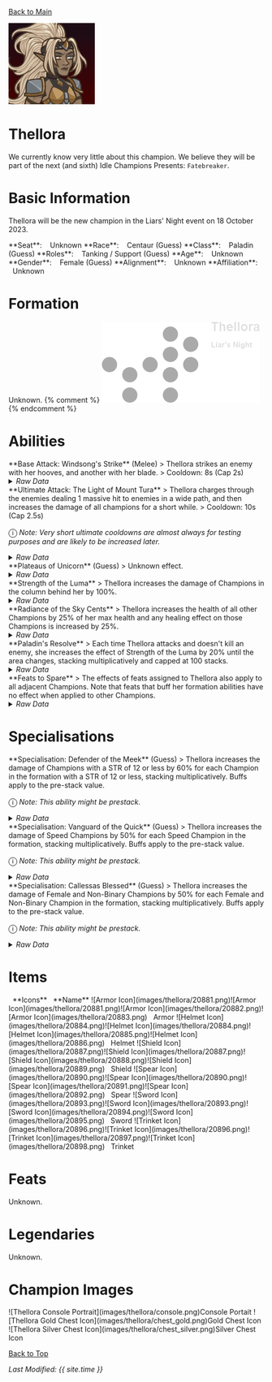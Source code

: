[Back to Main](index.md)

![PC Portrait](images/thellora/portrait.png)

# Thellora

We currently know very little about this champion. We believe they will be part of the next (and sixth) Idle Champions Presents: `Fatebreaker`.

# Basic Information

Thellora will be the new champion in the Liars' Night event on 18 October 2023.

<span class="champStatsTableColumn">
    <span class="champStatsTableRow">
        <span class="champStatsTableInfoHeader">
            <span style="margin-right:4px;">**Seat**:</span>
        </span>
        <span class="champStatsTableInfoSmall">
            <span style="margin-left:8px;">Unknown</span>
        </span>
    </span>
    <span class="champStatsTableRow">
        <span class="champStatsTableInfoHeader">
            <span style="margin-right:4px;">**Race**:</span>
        </span>
        <span class="champStatsTableInfoSmall">
            <span style="margin-left:8px;">Centaur (Guess)</span>
        </span>
    </span>
    <span class="champStatsTableRow">
        <span class="champStatsTableInfoHeader">
            <span style="margin-right:4px;">**Class**:</span>
        </span>
        <span class="champStatsTableInfoSmall">
            <span style="margin-left:8px;">Paladin (Guess)</span>
        </span>
    </span>
    <span class="champStatsTableRow">
        <span class="champStatsTableInfoHeader">
            <span style="margin-right:4px;">**Roles**:</span>
        </span>
        <span class="champStatsTableInfoSmall">
            <span style="margin-left:8px;">Tanking / Support (Guess)</span>
        </span>
    </span>
    <span class="champStatsTableRow">
        <span class="champStatsTableInfoHeader">
            <span style="margin-right:4px;">**Age**:</span>
        </span>
        <span class="champStatsTableInfoSmall">
            <span style="margin-left:8px;">Unknown</span>
        </span>
    </span>
    <span class="champStatsTableRow">
        <span class="champStatsTableInfoHeader">
            <span style="margin-right:4px;">**Gender**:</span>
        </span>
        <span class="champStatsTableInfoSmall">
            <span style="margin-left:8px;">Female (Guess)</span>
        </span>
    </span>
    <span class="champStatsTableRow">
        <span class="champStatsTableInfoHeader">
            <span style="margin-right:4px;">**Alignment**:</span>
        </span>
        <span class="champStatsTableInfoSmall">
            <span style="margin-left:8px;">Unknown</span>
        </span>
    </span>
    <span class="champStatsTableRow">
        <span class="champStatsTableInfoHeader">
            <span style="margin-right:4px;">**Affiliation**:</span>
        </span>
        <span class="champStatsTableInfoSmall">
            <span style="margin-left:8px;">Unknown</span>
        </span>
    </span>
</span>

# Formation

Unknown.
{% comment %}
<span class="formationBorder">
    ![Formation Layout](images/thellora/formation.png)
</span>
{% endcomment %}

# Abilities

<div markdown="1" class="abilityBorder"><div markdown="1" class="abilityBorderInner">
**Base Attack: Windsong's Strike** (Melee)
> Thellora strikes an enemy with her hooves, and another with her blade.  
> Cooldown: 8s (Cap 2s)
<details><summary><em>Raw Data</em></summary>
<p>
<pre>
{
    "description": "Thellora strikes an enemy with her hooves, and another with her blade.",
    "long_description": "",
    "damage_modifier": 1,
    "damage_types": ["melee"],
    "graphic_id": 0,
    "target": "front",
    "aoe_radius": 0,
    "tags": ["melee"],
    "num_targets": 1,
    "animations": [{
        "damage_frame": 2,
        "jump_sound": 30,
        "sound_frames": {"2": 154},
        "target_offset_x": -34,
        "type": "melee_attack"
    }],
    "name": "Windsong's Strike",
    "cooldown": 8,
    "id": 687
}
</pre>
</p>
</details>
</div></div>

<div markdown="1" class="abilityBorder"><div markdown="1" class="abilityBorderInner">
**Ultimate Attack: The Light of Mount Tura**
> Thellora charges through the enemies dealing 1 massive hit to enemies in a wide path, and then increases the damage of all champions for a short while.  
> Cooldown: 10s (Cap 2.5s)

<span style="font-size:1.2em;">ⓘ</span> *Note: Very short ultimate cooldowns are almost always for testing purposes and are likely to be increased later.*
<details><summary><em>Raw Data</em></summary>
<p>
<pre>
{
    "description": "Thellora charges through the enemies, and then increases the damage of all champions for a short while.",
    "long_description": "Thellora charges through the enemies dealing 1 massive hit to enemies in a wide path, and then increases the damage of all champions for a short while.",
    "damage_modifier": 1,
    "damage_types": ["melee"],
    "graphic_id": 20868,
    "target": "all",
    "aoe_radius": 0,
    "tags": [
        "melee",
        "ultimate"
    ],
    "num_targets": 0,
    "animations": [{
        "damage_frame": 2,
        "jump_sound": 30,
        "sound_frames": {"2": 154},
        "target_offset_x": -34,
        "type": "melee_attack"
    }],
    "name": "The Light of Mount Tura",
    "cooldown": 10,
    "id": 688
}
</pre>
</p>
</details>
</div></div>

<div markdown="1" class="abilityBorder"><div markdown="1" class="abilityBorderInner">
**Plateaus of Unicorn** (Guess)
> Unknown effect.
<details><summary><em>Raw Data</em></summary>
<p>
<pre>
{
    "effect_keys": [{"effect_string": "thellora_plateaus_of_unicorn_run"}],
    "requirements": "",
    "description": {"desc": ""},
    "id": 1685,
    "flavour_text": "",
    "graphic_id": 0,
    "properties": {
        "indexed_effect_properties": true,
        "is_formation_ability": true,
        "default_bonus_index": 0,
        "owner_use_outgoing_description": true,
        "per_effect_index_bonuses": true
    }
}
</pre>
</p>
</details>
</div></div>

<div markdown="1" class="abilityBorder"><div markdown="1" class="abilityBorderInner">
**Strength of the Luma**
> Thellora increases the damage of Champions in the column behind her by 100%.
<details><summary><em>Raw Data</em></summary>
<p>
<pre>
{
    "effect_keys": [{
        "effect_string": "hero_dps_multiplier_mult,100",
        "targets": ["prev_col"]
    }],
    "requirements": "",
    "description": {"desc": "Thellora increases the damage of Champions in the column behind her by $(amount)%."},
    "id": 1686,
    "flavour_text": "",
    "graphic_id": 20864,
    "properties": {
        "is_formation_ability": true,
        "owner_use_outgoing_description": true
    }
}
</pre>
</p>
</details>
</div></div>

<div markdown="1" class="abilityBorder"><div markdown="1" class="abilityBorderInner">
**Radiance of the Sky Cents**
> Thellora increases the health of all other Champions by 25% of her max health and any healing effect on those Champions is increased by 25%.
<details><summary><em>Raw Data</em></summary>
<p>
<pre>
{
    "effect_keys": [
        {
            "off_when_benched": true,
            "effect_string": "increase_health_by_source_percent,25",
            "targets": ["other"]
        },
        {
            "off_when_benched": true,
            "effect_string": "healing_add_mult,25",
            "targets": ["all"]
        }
    ],
    "requirements": "",
    "description": {"desc": "Thellora increases the health of all other Champions by $(amount)% of her max health and any healing effect on those Champions is increased by $(amount___2)%."},
    "id": 1687,
    "flavour_text": "",
    "graphic_id": 20863,
    "properties": {
        "indexed_effect_properties": true,
        "is_formation_ability": true,
        "default_bonus_index": 0,
        "owner_use_outgoing_description": true,
        "per_effect_index_bonuses": true
    }
}
</pre>
</p>
</details>
</div></div>

<div markdown="1" class="abilityBorder"><div markdown="1" class="abilityBorderInner">
**Paladin's Resolve**
> Each time Thellora attacks and doesn't kill an enemy, she increases the effect of Strength of the Luma by 20% until the area changes, stacking multiplicatively and capped at 100 stacks.
<details><summary><em>Raw Data</em></summary>
<p>
<pre>
{
    "effect_keys": [{
        "stack_title": "Stacks",
        "stacks_multiply": true,
        "total_title": "Stack Bonus",
        "off_when_benched": true,
        "show_bonus": true,
        "effect_string": "buff_upgrade,20,12978",
        "more_triggers": [{
            "action": {"type": "reset_stacks"},
            "trigger": "area_changed"
        }],
        "max_stacks": 100,
        "stacks_on_trigger": "hero_attack_ended_no_kill"
    }],
    "requirements": "",
    "description": {"desc": "Each time Thellora attacks and doesn't kill an enemy, she increases the effect of Strength of the Luma by $(not_buffed amount)% until the area changes, stacking multiplicatively and capped at $(max_stacks) stacks."},
    "id": 1688,
    "flavour_text": "",
    "graphic_id": 20862,
    "properties": {
        "is_formation_ability": true,
        "owner_use_outgoing_description": true
    }
}
</pre>
</p>
</details>
</div></div>

<div markdown="1" class="abilityBorder"><div markdown="1" class="abilityBorderInner">
**Feats to Spare**
> The effects of feats assigned to Thellora also apply to all adjacent Champions. Note that feats that buff her formation abilities have no effect when applied to other Champions.
<details><summary><em>Raw Data</em></summary>
<p>
<pre>
{
    "effect_keys": [{
        "effect_string": "apply_feats_positionally",
        "targets": ["adj"]
    }],
    "requirements": "",
    "description": {
        "pre": "The effects of feats assigned to Thellora also apply to all adjacent Champions. Note that feats that buff her formation abilities have no effect when applied to other Champions.",
        "conditions": [{
            "condition": "not static_desc",
            "desc": "^^$apply_feats_positionally"
        }]
    },
    "id": 1689,
    "flavour_text": "",
    "graphic_id": 20861,
    "properties": {
        "is_formation_ability": true,
        "owner_use_outgoing_description": true
    }
}
</pre>
</p>
</details>
</div></div>

# Specialisations

<div markdown="1" class="abilityBorder"><div markdown="1" class="abilityBorderInner">
**Specialisation: Defender of the Meek** (Guess)
> Thellora increases the damage of Champions with a STR of 12 or less by 60% for each Champion in the formation with a STR of 12 or less, stacking multiplicatively. Buffs apply to the pre-stack value.

<span style="font-size:1.2em;">ⓘ</span> *Note: This ability might be prestack.*
<details><summary><em>Raw Data</em></summary>
<p>
<pre>
{
    "effect_keys": [
        {
            "off_when_benched": true,
            "effect_string": "pre_stack_amount,60",
            "skip_effect_key_desc": true
        },
        {
            "amount_updated_listeners": [
                "slot_changed",
                "feat_changed"
            ],
            "stacks_multiply": true,
            "formation_arrows_for_effected_only": true,
            "amount_func": "mult",
            "stack_func": "per_hero_attribute",
            "use_computed_amount_for_description": true,
            "effect_string": "hero_dps_multiplier_mult,0",
            "targets": ["all_slots"],
            "amount_expr": "upgrade_amount(12982,0)",
            "off_when_benched": true,
            "show_bonus": true,
            "min_stat_amount": 12,
            "per_hero_expr": "clamp(min_stat_amount-str,0,1)",
            "filter_targets": [{
                "expr": "STR<=12",
                "type": "stat_score"
            }]
        }
    ],
    "requirements": "",
    "description": {"desc": "Thellora increases the damage of Champions with a STR of $(min_stat_amount___2) or less by $(amount)% for each Champion in the formation with a STR of $(min_stat_amount___2) or less, stacking multiplicatively. Buffs apply to the pre-stack value."},
    "id": 1690,
    "flavour_text": "",
    "graphic_id": 0,
    "properties": {
        "indexed_effect_properties": true,
        "is_formation_ability": true,
        "default_bonus_index": 0,
        "per_effect_index_bonuses": true
    }
}
</pre>
</p>
</details>
</div></div>

<div markdown="1" class="abilityBorder"><div markdown="1" class="abilityBorderInner">
**Specialisation: Vanguard of the Quick** (Guess)
> Thellora increases the damage of Speed Champions by 50% for each Speed Champion in the formation, stacking multiplicatively. Buffs apply to the pre-stack value.

<span style="font-size:1.2em;">ⓘ</span> *Note: This ability might be prestack.*
<details><summary><em>Raw Data</em></summary>
<p>
<pre>
{
    "effect_keys": [
        {
            "off_when_benched": true,
            "effect_string": "pre_stack_amount,50",
            "skip_effect_key_desc": true
        },
        {
            "amount_updated_listeners": [
                "slot_changed",
                "feat_changed"
            ],
            "stacks_multiply": true,
            "formation_arrows_for_effected_only": true,
            "amount_func": "mult",
            "stack_func": "per_hero_attribute",
            "use_computed_amount_for_description": true,
            "effect_string": "hero_dps_multiplier_mult,0",
            "targets": ["all_slots"],
            "amount_expr": "upgrade_amount(12983,0)",
            "off_when_benched": true,
            "show_bonus": true,
            "per_hero_expr": "has_tag_speed",
            "filter_targets": [{
                "type": "by_tags",
                "tags": "speed"
            }]
        }
    ],
    "requirements": "",
    "description": {"desc": "Thellora increases the damage of Speed Champions by $(amount)% for each Speed Champion in the formation, stacking multiplicatively. Buffs apply to the pre-stack value."},
    "id": 1691,
    "flavour_text": "",
    "graphic_id": 0,
    "properties": {
        "indexed_effect_properties": true,
        "is_formation_ability": true,
        "default_bonus_index": 0,
        "per_effect_index_bonuses": true
    }
}
</pre>
</p>
</details>
</div></div>

<div markdown="1" class="abilityBorder"><div markdown="1" class="abilityBorderInner">
**Specialisation: Callessas Blessed** (Guess)
> Thellora increases the damage of Female and Non-Binary Champions by 50% for each Female and Non-Binary Champion in the formation, stacking multiplicatively. Buffs apply to the pre-stack value.

<span style="font-size:1.2em;">ⓘ</span> *Note: This ability might be prestack.*
<details><summary><em>Raw Data</em></summary>
<p>
<pre>
{
    "effect_keys": [
        {
            "off_when_benched": true,
            "effect_string": "pre_stack_amount,50",
            "skip_effect_key_desc": true
        },
        {
            "amount_updated_listeners": [
                "slot_changed",
                "feat_changed"
            ],
            "stacks_multiply": true,
            "formation_arrows_for_effected_only": true,
            "amount_func": "mult",
            "stack_func": "per_hero_attribute",
            "use_computed_amount_for_description": true,
            "effect_string": "hero_dps_multiplier_mult,0",
            "targets": ["all_slots"],
            "amount_expr": "upgrade_amount(12984,0)",
            "off_when_benched": true,
            "show_bonus": true,
            "per_hero_expr": "has_tag_female||(!has_tag_female&&!has_tag_male)",
            "filter_targets": [{
                "type": "by_tags",
                "tags": "female|(!female^!male)"
            }]
        }
    ],
    "requirements": "",
    "description": {"desc": "Thellora increases the damage of Female and Non-Binary Champions by $(amount)% for each Female and Non-Binary Champion in the formation, stacking multiplicatively. Buffs apply to the pre-stack value."},
    "id": 1692,
    "flavour_text": "",
    "graphic_id": 0,
    "properties": {
        "indexed_effect_properties": true,
        "is_formation_ability": true,
        "default_bonus_index": 0,
        "per_effect_index_bonuses": true
    }
}
</pre>
</p>
</details>
</div></div>

# Items

<span class="itemTableColumn">
    <span class="itemTableRowHeader">
        <span class="itemTableIcon" style="align-items:center;">
            <span style="margin-left:8px;">**Icons**</span>
        </span>
        <span class="itemTableNameSmall">
            <span style="margin-left: 8px;">**Name**</span>
        </span>
    </span>
    <span class="itemTableRow">
        <span class="itemTableIcon" style="align-items:center;">
            <span class="itemTableIcon1">![Armor Icon](images/thellora/20881.png)</span><span class="itemTableIcon2">![Armor Icon](images/thellora/20881.png)</span><span class="itemTableIcon3">![Armor Icon](images/thellora/20882.png)</span><span class="itemTableIcon4">![Armor Icon](images/thellora/20883.png)</span>
        </span>
        <span class="itemTableNameSmall">
            <span style="margin-left: 8px;">Armor</span>
        </span>
    </span>
    <span class="itemTableRow">
        <span class="itemTableIcon" style="align-items:center;">
            <span class="itemTableIcon1">![Helmet Icon](images/thellora/20884.png)</span><span class="itemTableIcon2">![Helmet Icon](images/thellora/20884.png)</span><span class="itemTableIcon3">![Helmet Icon](images/thellora/20885.png)</span><span class="itemTableIcon4">![Helmet Icon](images/thellora/20886.png)</span>
        </span>
        <span class="itemTableNameSmall">
            <span style="margin-left: 8px;">Helmet</span>
        </span>
    </span>
    <span class="itemTableRow">
        <span class="itemTableIcon" style="align-items:center;">
            <span class="itemTableIcon1">![Shield Icon](images/thellora/20887.png)</span><span class="itemTableIcon2">![Shield Icon](images/thellora/20887.png)</span><span class="itemTableIcon3">![Shield Icon](images/thellora/20888.png)</span><span class="itemTableIcon4">![Shield Icon](images/thellora/20889.png)</span>
        </span>
        <span class="itemTableNameSmall">
            <span style="margin-left: 8px;">Shield</span>
        </span>
    </span>
    <span class="itemTableRow">
        <span class="itemTableIcon" style="align-items:center;">
            <span class="itemTableIcon1">![Spear Icon](images/thellora/20890.png)</span><span class="itemTableIcon2">![Spear Icon](images/thellora/20890.png)</span><span class="itemTableIcon3">![Spear Icon](images/thellora/20891.png)</span><span class="itemTableIcon4">![Spear Icon](images/thellora/20892.png)</span>
        </span>
        <span class="itemTableNameSmall">
            <span style="margin-left: 8px;">Spear</span>
        </span>
    </span>
    <span class="itemTableRow">
        <span class="itemTableIcon" style="align-items:center;">
            <span class="itemTableIcon1">![Sword Icon](images/thellora/20893.png)</span><span class="itemTableIcon2">![Sword Icon](images/thellora/20893.png)</span><span class="itemTableIcon3">![Sword Icon](images/thellora/20894.png)</span><span class="itemTableIcon4">![Sword Icon](images/thellora/20895.png)</span>
        </span>
        <span class="itemTableNameSmall">
            <span style="margin-left: 8px;">Sword</span>
        </span>
    </span>
    <span class="itemTableRow">
        <span class="itemTableIcon" style="align-items:center;">
            <span class="itemTableIcon1">![Trinket Icon](images/thellora/20896.png)</span><span class="itemTableIcon2">![Trinket Icon](images/thellora/20896.png)</span><span class="itemTableIcon3">![Trinket Icon](images/thellora/20897.png)</span><span class="itemTableIcon4">![Trinket Icon](images/thellora/20898.png)</span>
        </span>
        <span class="itemTableNameSmall">
            <span style="margin-left: 8px;">Trinket</span>
        </span>
    </span>
</span>

# Feats

Unknown.

# Legendaries

Unknown.

# Champion Images

<span class="championImagesColumn">
    <span class="championImagesRow">
        <span class="championImagesPortrait">
            ![Thellora Console Portrait](images/thellora/console.png)Console Portait
        </span>
    </span>
    <span class="championImagesRow">
        <span class="championImagesChests">
            ![Thellora Gold Chest Icon](images/thellora/chest_gold.png)Gold Chest Icon
        </span>
        <span class="championImagesChests">
            ![Thellora Silver Chest Icon](images/thellora/chest_silver.png)Silver Chest Icon
        </span>
    </span>
</span>

[Back to Top](#top)

*Last Modified: {{ site.time }}*